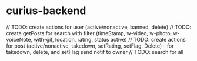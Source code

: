 # curius-backend

// TODO: create actions for user (active/nonactive, banned, delete)
// TODO: create getPosts for search with filter (timeStamp, w-video, w-photo, w-voiceNote, with-gif, location, rating, status active)
// TODO: create actions for post (active/nonactive, takedown, setRating, setFlag, Delete) - for takedown, delete, and setFlag send notif to owner
// TODO: search for all
